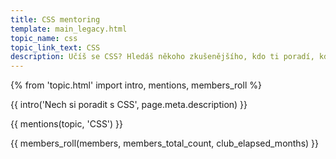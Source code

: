 ```yaml
---
title: CSS mentoring
template: main_legacy.html
topic_name: css
topic_link_text: CSS
description: Učíš se CSS? Hledáš někoho zkušenějšího, kdo ti poradí, když se zasekneš? Kdo ti ukáže správné postupy a nasměruje tě na kvalitní návody nebo kurzy?
---
```

{% from 'topic.html' import intro, mentions, members_roll %}

{{ intro('Nech si poradit s CSS', page.meta.description) }}

{{ mentions(topic, 'CSS') }}

{{ members_roll(members, members_total_count, club_elapsed_months) }}
